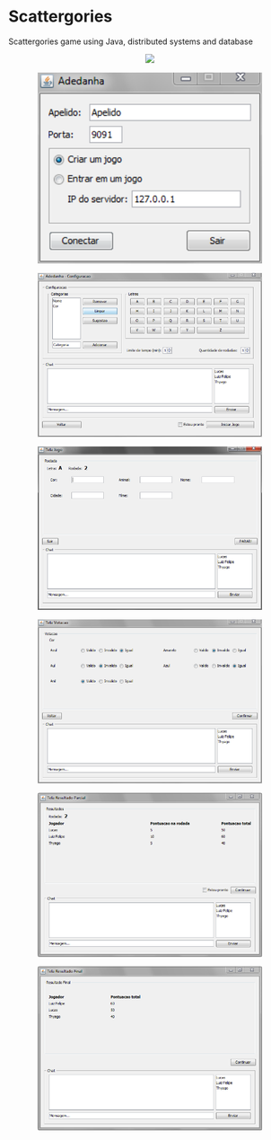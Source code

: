 # Scattergories

Scattergories game using Java, distributed systems and database

<p align="center"><img src="figura7.PNG" width="500px"/></p>

<p align="center"><img src="figura1.PNG" width="400px"/></p>

<p align="center"><img src="figura2.PNG" width="400px"/></p>

<p align="center"><img src="figura3.PNG" width="400px"/></p>

<p align="center"><img src="figura4.PNG" width="400px"/></p>

<p align="center"><img src="figura5.PNG" width="400px"/></p>

<p align="center"><img src="figura6.PNG" width="400px"/></p>
